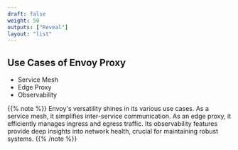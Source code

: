 ```yaml
---
draft: false
weight: 50
outputs: ["Reveal"]
layout: "list"
---
```


## Use Cases of Envoy Proxy

- Service Mesh
- Edge Proxy
- Observability

{{% note %}}
Envoy's versatility shines in its various use cases. As a service mesh, it simplifies inter-service communication. As an edge proxy, it efficiently manages ingress and egress traffic. Its observability features provide deep insights into network health, crucial for maintaining robust systems.
{{% /note %}}
